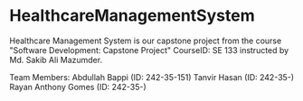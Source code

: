 # HealthcareManagementSystem
Healthcare Management System is our capstone project from the course "Software Development: Capstone Project" CourseID: SE 133 instructed by Md. Sakib Ali Mazumder.

Team Members:
Abdullah Bappi (ID: 242-35-151)
Tanvir Hasan (ID: 242-35-)
Rayan Anthony Gomes (ID: 242-35-)

